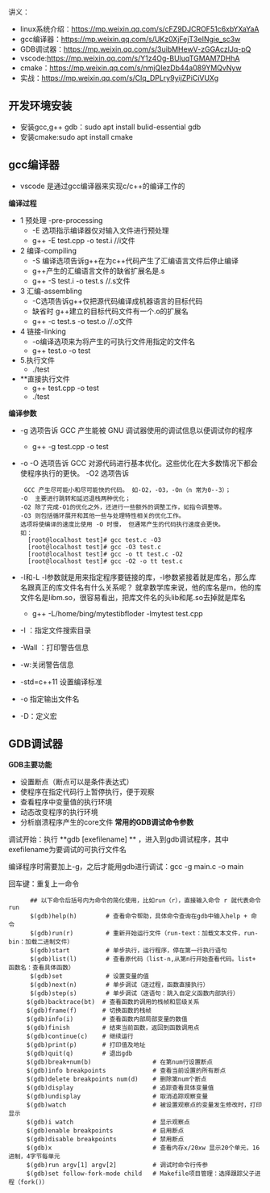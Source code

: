 讲义：
  * linux系统介绍：https://mp.weixin.qq.com/s/cFZ9DJCROF51c6xbYXaYaA 
  * gcc编译器：https://mp.weixin.qq.com/s/UKz0XjFejT3eINgie_sc3w
  * GDB调试器：https://mp.weixin.qq.com/s/3uibMHewV-zGGAczlJq-pQ
  * vscode:https://mp.weixin.qq.com/s/Y1z4Og-BUluqTGMAM7DHhA
  * cmake：https://mp.weixin.qq.com/s/nmjQIezDb44a089YMQvNyw
  * 实战：https://mp.weixin.qq.com/s/Clq_DPLry9yijZPiCiVUXg

## 开发环境安装
  * 安装gcc,g++ gdb：sudo apt install bulid-essential gdb
  * 安装cmake:sudo apt install cmake
## gcc编译器
  * vscode 是通过gcc编译器来实现c/c++的编译工作的
  
  **编译过程**
  
  * 1 预处理 -pre-processing
    * -E 选项指示编译器仅对输入文件进行预处理  
    * g++ -E test.cpp -o test.i   //i文件
  * 2 编译-compiling
    * -S 编译选项告诉g++在为c++代码产生了汇编语言文件后停止编译
    * g++产生的汇编语言文件的缺省扩展名是.s
    * g++ -S test.i -o test.s   //.s文件   
  * 3 汇编-assembling
    * -C选项告诉g++仅把源代码编译成机器语言的目标代码
    * 缺省时 g++建立的目标代码文件有一个.o的扩展名  
    * g++ -c test.s -o test.o    //.o文件   
  * 4 链接-linking
    * -o编译选项来为将产生的可执行文件用指定的文件名 
    * g++ test.o -o test   
  * 5.执行文件
    * ./test
  * **直接执行文件
    * g++ test.cpp -o test
    * ./test       

  **编译参数**
   
  * -g 选项告诉 GCC 产生能被 GNU 调试器使用的调试信息以便调试你的程序 
    * g++ -g test.cpp -o test
  * -o -O 选项告诉 GCC 对源代码进行基本优化。这些优化在大多数情况下都会使程序执行的更快。 -O2 选项告诉
  
         GCC 产生尽可能小和尽可能快的代码。 如-O2，-O3，-On（n 常为0--3）；
        -O  主要进行跳转和延迟退栈两种优化；
        -O2 除了完成-O1的优化之外，还进行一些额外的调整工作，如指令调整等。
        -O3 则包括循环展开和其他一些与处理特性相关的优化工作。
        选项将使编译的速度比使用 -O 时慢， 但通常产生的代码执行速度会更快。
        如：
          [root@localhost test]# gcc test.c -O3
          [root@localhost test]# gcc -O3 test.c
          [root@localhost test]# gcc -o tt test.c -O2
          [root@localhost test]# gcc -O2 -o tt test.c
  * -l和-L  -l参数就是用来指定程序要链接的库，-l参数紧接着就是库名，那么库名跟真正的库文件名有什么关系呢？ 就拿数学库来说，他的库名是m，他的库文件名是libm.so，很容易看出，把库文件名的头lib和尾.so去掉就是库名
    * g++ -L/home/bing/mytestibfloder -lmytest test.cpp 
  * -I ：指定文件搜索目录
  * -Wall ：打印警告信息
  * -w:关闭警告信息
  * -std=c++11 设置编译标准
  * -o 指定输出文件名
  * -D：定义宏 


## GDB调试器
 **GDB主要功能**
   * 设置断点（断点可以是条件表达式）
   * 使程序在指定代码行上暂停执行，便于观察
   * 查看程序中变量值的执行环境
   * 动态改变程序的执行环境
   * 分析崩溃程序产生的core文件
 **常用的GDB调试命令参数**
   
   调试开始：执行 **gdb [exefilename] ** ，进入到gdb调试程序，其中exefilename为要调试的可执行文件名
   
   
   编译程序时需要加上-g，之后才能用gdb进行调试：gcc -g main.c -o main
   
   
   回车键：重复上一命令
   
          ## 以下命令后括号内为命令的简化使用，比如run（r），直接输入命令 r 就代表命令run
          $(gdb)help(h)        # 查看命令帮助，具体命令查询在gdb中输入help + 命令 
          $(gdb)run(r)         # 重新开始运行文件（run-text：加载文本文件，run-bin：加载二进制文件）
          $(gdb)start          # 单步执行，运行程序，停在第一行执行语句
          $(gdb)list(l)        # 查看原代码（list-n,从第n行开始查看代码。list+ 函数名：查看具体函数）
          $(gdb)set            # 设置变量的值
          $(gdb)next(n)        # 单步调试（逐过程，函数直接执行）
          $(gdb)step(s)        # 单步调试（逐语句：跳入自定义函数内部执行）
         $(gdb)backtrace(bt)  # 查看函数的调用的栈帧和层级关系
         $(gdb)frame(f)       # 切换函数的栈帧
         $(gdb)info(i)        # 查看函数内部局部变量的数值
         $(gdb)finish         # 结束当前函数，返回到函数调用点
         $(gdb)continue(c)    # 继续运行
         $(gdb)print(p)       # 打印值及地址
         $(gdb)quit(q)        # 退出gdb
         $(gdb)break+num(b)                 # 在第num行设置断点
         $(gdb)info breakpoints             # 查看当前设置的所有断点
         $(gdb)delete breakpoints num(d)    # 删除第num个断点
         $(gdb)display                      # 追踪查看具体变量值
         $(gdb)undisplay                    # 取消追踪观察变量
         $(gdb)watch                        # 被设置观察点的变量发生修改时，打印显示
         $(gdb)i watch                      # 显示观察点
         $(gdb)enable breakpoints           # 启用断点
         $(gdb)disable breakpoints          # 禁用断点
         $(gdb)x                            # 查看内存x/20xw 显示20个单元，16进制，4字节每单元
         $(gdb)run argv[1] argv[2]          # 调试时命令行传参
         $(gdb)set follow-fork-mode child   # Makefile项目管理：选择跟踪父子进程（fork()）
